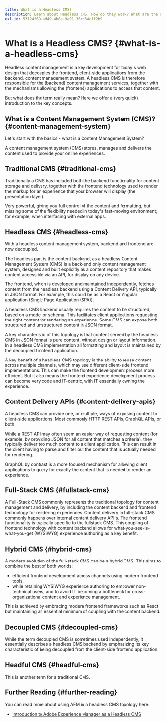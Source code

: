 ```yaml
---
title: What is a Headless CMS?
description: Learn about Headless CMS. How do they work? What are the alternatives and differences? Why would you want to use a Headless CMS?
exl-id: 53f24f69-ad49-4b8e-9a91-36cd64c1f2b9
---
```

# What is a Headless CMS? {#what-is-a-headless-cms}

Headless content management is a key development for today's web design that decouples the frontend, client-side applications from the backend, content management system. A headless CMS is therefore responsible for the (backend) content management services, together with the mechanisms allowing the (frontend) applications to access that content.

But what does the term really mean? Here we offer a (very quick) introduction to the key concepts.

## What is a Content Management System (CMS)? {#content-management-system}

Let's start with the basics - what is a Content Management System?

A content management system (CMS) stores, manages and delivers the content used to provide your online experiences. 

## Traditional CMS {#traditional-cms}

Traditionally a CMS has included both the backend functionality for content storage and delivery, together with the frontend technology used to render the markup for an experience that your browser will display (the presentation layer). 

Very powerful, giving you full control of the content and formatting, but missing some of the flexibility needed in today's fast-moving environment; for example, when interfacing with external apps.

## Headless CMS {#headless-cms}

With a headless content management system, backend and frontend are now decoupled. 

The headless part is the content backend, as a headless Content Management System (CMS) is a back-end only content management system, designed and built explicitly as a content repository that makes content accessible via an API, for display on any device.

The frontend, which is developed and maintained independently, fetches content from the headless backend using a Content Delivery API, typically in JSON format. For example, this could be as a React or Angular application (Single Page Application (SPA)).

A headless CMS backend usually requires the content to be structured, based on a model or schema. This facilitates client applications requesting the right content for rendering an experience. Some CMS can expose both structured and unstructured content in JSON format. 

A key characteristic of this topology is that content served by the headless CMS in JSON format is pure content, without design or layout information. In a headless CMS implementation all formatting and layout is maintained by the decoupled frontend application. 

A key benefit of a headless CMS topology is the ability to reuse content across multiple channels, which may use different client-side frontend implementations. This can make the frontend development process more efficient. But it also means the frontend experience development process can become very code and IT-centric, with IT essentially owning the experience. 

## Content Delivery APIs {#content-delivery-apis}

A headless CMS can provide one, or multiple, ways of exposing content to client-side applications. Most commonly HTTP REST APIs, GraphQL APIs, or both.

While a REST API may often seem an easier way of requesting content (for example, by providing JSON for all content that matches a criteria), they typically deliver too much content to a client application. This can result in the client having to parse and filter out the content that is actually needed for rendering. 

GraphQL by contrast is a more focused mechanism for allowing client applications to query for exactly the content that is needed to render an experience. 

## Full-Stack CMS {#fullstack-cms}

A Full-Stack CMS commonly represents the traditional topology for content management and delivery, by including the content backend and frontend technology for rendering experiences. Content delivery in full-stack CMS commonly happens over internal content delivery API's. The frontend functionality is typically specific to the fullstack CMS. This coupling of frontend technology with content backend allows for what-you-see-is-what-you-get (WYSIWYG) experience authoring as a key benefit. 

## Hybrid CMS {#hybrid-cms}

A modern evolution of the full-stack CMS can be a hybrid CMS. This aims to combine the best of both worlds:

* efficient frontend development across channels using modern frontend tools, 
* while retaining WYSIWYG experience authoring to empower non-technical users, and to avoid IT becoming a bottleneck for cross-organizational content and experience management. 

This is achieved by embracing modern frontend frameworks such as React but maintaining an essential minimum of coupling with the content backend. 

## Decoupled CMS {#decoupled-cms}

While the term decoupled CMS is sometimes used independently, it essentially describes a headless CMS backend by emphasizing its key characteristic of being decoupled from the client-side frontend application. 

## Headful CMS {#headful-cms}

This is another term for a traditional CMS.

## Further Reading {#further-reading}

You can read more about using AEM in a headless CMS topology here: 

* [Introduction to Adobe Experience Manager as a Headless CMS](/help/headless/introduction.md)
